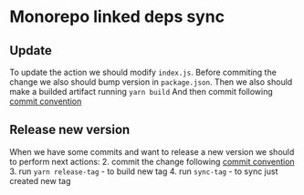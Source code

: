 # Monorepo linked deps sync

## Update
To update the action we should modify `index.js`. Before commiting the change we also should bump version in `package.json`.
Then we also should make a builded artifact running `yarn build`
And then commit following [commit convention](https://www.conventionalcommits.org/en/v1.0.0/)

## Release new version
When we have some commits and want to release a new version we should to perform next actions:
2. commit the change following [commit convention](https://www.conventionalcommits.org/en/v1.0.0/)
3. run `yarn release-tag` - to build new tag
4. run `sync-tag` - to sync just created new tag